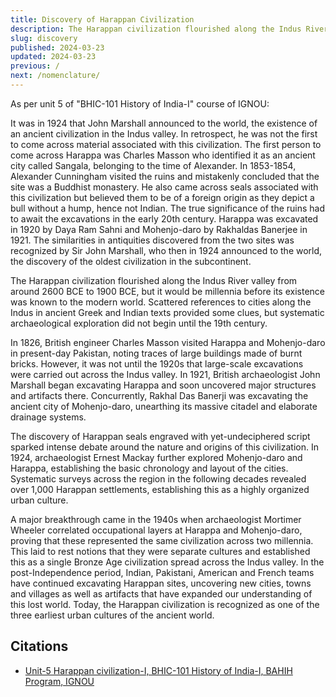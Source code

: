 ```yaml
---
title: Discovery of Harappan Civilization
description: The Harappan civilization flourished along the Indus River valley from around 2600 BCE to 1900 BCE.
slug: discovery
published: 2024-03-23
updated: 2024-03-23
previous: /
next: /nomenclature/
---
```


As per unit 5 of "BHIC-101 History of India-I" course of IGNOU:

<div class="card">
<div class="card-body">It was in 1924 that John Marshall announced to the world, the existence of an ancient civilization in the Indus valley. In retrospect, he was not the first to come across material associated with this civilization. The first person to come across Harappa was Charles Masson who identified it as an ancient city called Sangala, belonging to the time of Alexander. In 1853-1854, Alexander Cunningham visited the ruins and mistakenly concluded that the site was a Buddhist monastery. He also came across seals associated with this civilization but believed them to be of a foreign origin as they depict a bull without a hump, hence not Indian. The true significance of the ruins had to await the excavations in the early 20th century. Harappa was excavated in 1920 by Daya Ram Sahni and Mohenjo-daro by Rakhaldas Banerjee in 1921. The similarities in antiquities discovered from the two sites was recognized by Sir John Marshall, who then in 1924 announced to the world, the discovery of the oldest civilization in the subcontinent.</div>
</div>

The Harappan civilization flourished along the Indus River valley from around 2600 BCE to 1900 BCE, but it would be millennia before its existence was known to the modern world. Scattered references to cities along the Indus in ancient Greek and Indian texts provided some clues, but systematic archaeological exploration did not begin until the 19th century.

In 1826, British engineer Charles Masson visited Harappa and Mohenjo-daro in present-day Pakistan, noting traces of large buildings made of burnt bricks. However, it was not until the 1920s that large-scale excavations were carried out across the Indus valley. In 1921, British archaeologist John Marshall began excavating Harappa and soon uncovered major structures and artifacts there. Concurrently, Rakhal Das Banerji was excavating the ancient city of Mohenjo-daro, unearthing its massive citadel and elaborate drainage systems.

The discovery of Harappan seals engraved with yet-undeciphered script sparked intense debate around the nature and origins of this civilization. In 1924, archaeologist Ernest Mackay further explored Mohenjo-daro and Harappa, establishing the basic chronology and layout of the cities. Systematic surveys across the region in the following decades revealed over 1,000 Harappan settlements, establishing this as a highly organized urban culture.

A major breakthrough came in the 1940s when archaeologist Mortimer Wheeler correlated occupational layers at Harappa and Mohenjo-daro, proving that these represented the same civilization across two millennia. This laid to rest notions that they were separate cultures and established this as a single Bronze Age civilization spread across the Indus valley. In the post-Independence period, Indian, Pakistani, American and French teams have continued excavating Harappan sites, uncovering new cities, towns and villages as well as artifacts that have expanded our understanding of this lost world. Today, the Harappan civilization is recognized as one of the three earliest urban cultures of the ancient world.

## Citations

-   [Unit-5 Harappan civilization-I, BHIC-101 History of India-I, BAHIH Program, IGNOU](http://egyankosh.ac.in//handle/123456789/64779)
